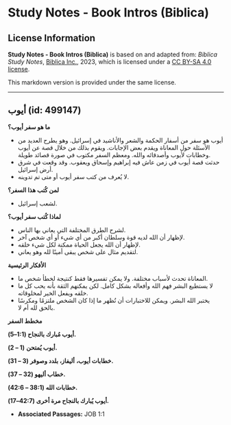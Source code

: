 # Study Notes - Book Intros (Biblica)

## License Information

**Study Notes - Book Intros (Biblica)** is based on and adapted from: _Biblica Study Notes_, [Biblica Inc.](https://www.biblica.com/), 2023, which is licensed under a [CC BY-SA 4.0 license](https://creativecommons.org/licenses/by-sa/4.0/legalcode.en).

This markdown version is provided under the same license.



--------------------------------

## أيوب (id: 499147)

**ما هو سفر أيوب؟**

* أيوب هو سفر من أسفار الحكمة والشعر والأناشيد في إسرائيل. وهو يطرح العديد من الأسئلة حول المعاناة ويقدم بعض الإجابات. ويقوم بذلك من خلال قصة عن أيوب وخطابات لأيوب وأصدقائه والله. ومعظم السفر مكتوب في صورة قصائد طويلة.
* حدثت قصة أيوب في زمن عاش فيه إبراهيم وإسحاق ويعقوب. وقد وقعت في شرق أرض إسرائيل.
* لا يُعرف من كتب سفر أيوب أو متى تم تدوينه.

**لمن كُتب هذا السفر؟**

* لشعب إسرائيل.

**لماذا كُتب سفر أيوب؟**

* لشرح الطرق المختلفة التي يعاني بها الناس.
* لإظهار أن الله لديه قوة وسلطان أكبر من أي شيء أو أي شخص آخر.
* لإظهار أن الله يجعل الحياة ممكنة لكل شيء خلقه.
* لتقديم مثال على شخص يبقى أمينًا لله وهو يعاني.

**الأفكار الرئيسية**

* المعاناة تحدث لأسباب مختلفة. ولا يمكن تفسيرها فقط كنتيجة لخطأ شخص ما.
* لا يستطيع البشر فهم الله وأفعاله بشكل كامل. لكن يمكنهم الثقة بأنه يحب كل ما خلقه ويفعل الخير لمخلوقاته.
* يختبر الله البشر. ويمكن للاختبارات أن تُظهر ما إذا كان الشخص ملتزمًا ومكرسًا بالحق لله أم لا.

**مخطط السفر**

**أيوب مُبارك بالنجاح (1:1–5\).**

**أيوب يُمتحن** **(1 – 2\).**

**خطابات أيوب،** **أليفاز، بلدد وصوفر (3 – 31\).**

**خطاب أليهو (32 – 37\).**

**خطابات الله (38:1 – 42:6\).**

**أيوب يُبارك بالنجاح مرة أخرى (42:7–17\).**

* **Associated Passages:** JOB 1:1

